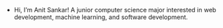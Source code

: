 - Hi, I’m Anit Sankar! A junior computer science major interested in web development, machine learning, and software development.

<!---
asankar04/asankar04 is a ✨ special ✨ repository because its `README.md` (this file) appears on your GitHub profile.
You can click the Preview link to take a look at your changes.
--->
